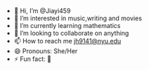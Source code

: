 - 👋 Hi, I’m @Jiayi459
- 👀 I’m interested in music,writing and movies
- 🌱 I’m currently learning mathematics
- 💞️ I’m looking to collaborate on anything
- 📫 How to reach me jh9141@nyu.edu
- 😄 Pronouns: She/Her
- ⚡ Fun fact: 🤔️

<!---
Jiayi459/Jiayi459 is a ✨ special ✨ repository because its `README.md` (this file) appears on your GitHub profile.
You can click the Preview link to take a look at your changes.
--->
